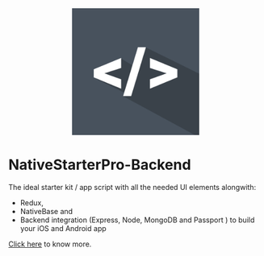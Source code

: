 <center><img src ="./images/1.png" style="width: 50%; hieght: 50%"></center>

# NativeStarterPro-Backend

The ideal starter kit / app script with all the needed UI elements alongwith:

* Redux,
* NativeBase and 
* Backend integration (Express, Node, MongoDB and Passport ) to build your iOS and Android app

[Click here](https://) to know more.
